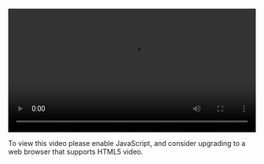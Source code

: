 <video controls="" style="width: 100%; display: block;"><source src="http://o86bpj665.bkt.clouddn.com/hand-in-hand-react/30-request-auth.mp4" type="video/mp4"><p>To view this video please enable JavaScript, and consider upgrading to a web browser that supports HTML5 video.</p></video>
